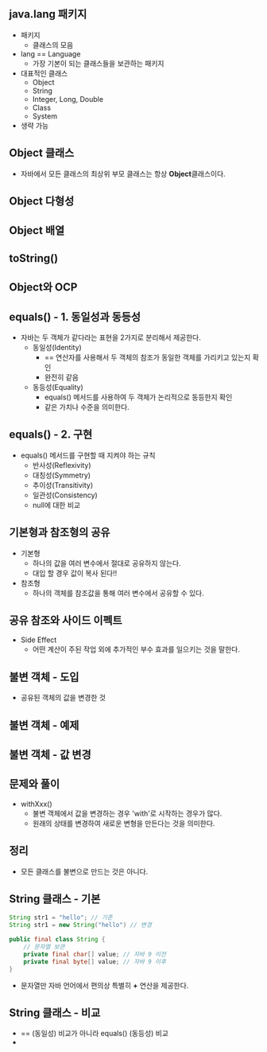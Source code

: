 ## java.lang 패키지
- 패키지
	- 클래스의 모음
- lang == Language
	- 가장 기본이 되는 클래스들을 보관하는 패키지
- 대표적인 클래스
	- Object
	- String
	- Integer, Long, Double
	- Class
	- System
- 생략 가능

## Object 클래스
- 자바에서 모든 클래스의 최상위 부모 클래스는 항상 **Object**클래스이다.

## Object 다형성

## Object 배열

## toString()

## Object와 OCP

## equals() - 1. 동일성과 동등성
- 자바는 두 객체가 같다라는 표현을 2가지로 분리해서 제공한다.
	- 동일성(Identity)
		- == 연산자를 사용해서 두 객체의 참조가 동일한 객체를 가리키고 있는지 확인
		- 완전히 같음
	- 동등성(Equality)
		- equals() 메서드를 사용하여 두 객체가 논리적으로 동등한지 확인
		- 같은 가치나 수준을 의미한다.

## equals() - 2. 구현
- equals() 메서드를 구현할 때 지켜야 하는 규칙
	- 반사성(Reflexivity)
	- 대칭성(Symmetry)
	- 추이성(Transitivity)
	- 일관성(Consistency)
	- null에 대한 비교

## 기본형과 참조형의 공유
- 기본형
	- 하나의 값을 여러 변수에서 절대로 공유하지 않는다.
	- 대입 할 경우 값이 복사 된다!!
- 참조형
	- 하나의 객체를 참조값을 통해 여러 변수에서 공유할 수 있다.

## 공유 참조와 사이드 이펙트
- Side Effect
	- 어떤 계산이 주된 작업 외에 추가적인 부수 효과를 일으키는 것을 말한다.

## 불변 객체 - 도입
- 공유된 객체의 값을 변경한 것

## 불변 객체 - 예제

## 불변 객체 - 값 변경

## 문제와 풀이

- withXxx()
	- 불변 객체에서 값을 변경하는 경우 'with'로 시작하는 경우가 많다.
	- 원래의 상태를 변경하여 새로운 변형을 만든다는 것을 의미한다.

## 정리
- 모든 클래스를 불변으로 만드는 것은 아니다.

## String 클래스 - 기본
```java
String str1 = "hello"; // 기존
String str1 = new String("hello") // 변경
```

```java
public final class String {
	// 문자열 보관
	private final char[] value; // 자바 9 이전
	private final byte[] value; // 자바 9 이후
}
```

- 문자열만 자바 언어에서 편의상 특별히 **+** 연산을 제공한다.

## String 클래스 - 비교
- == (동일성) 비교가 아니라 equals() (동등성) 비교
- 